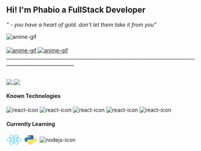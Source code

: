 ## Hi! I'm Phabio a FullStack Developer
_" - you have a heart of gold. don't let them take it from you"_
<div>
  <img align="center" width="700px" alt="anime-gif" src="https://i.pinimg.com/originals/4b/c7/39/4bc73947eac73aab60c381887072216e.gif">
</div>
<br><a href="https://www.linkedin.com/in/phabiodnz">
  <img align="center" alt="anime-gif" src="https://img.shields.io/badge/LinkedIn-0077B5?style=for-the-badge&logo=linkedin&logoColor=white">
</a>
<a href="https://www.linkedin.com/in/phabiodnz" style="inline">
  <img align="center" alt="anime-gif" src="https://img.shields.io/badge/Discord-7289DA?style=for-the-badge&logo=discord&logoColor=white">
</a><br>
__________________________________________________________________________________________________________

<br><a href="https://github.com/phabiodnz">
  <img height=150 align="center" src="https://github-readme-stats.vercel.app/api?username=Phabiodnz&show_icons=true&theme=dracula" />
</a>
<a href="https://github.com/phabiodnz">
  <img height=150 align="center" src="https://github-readme-stats.vercel.app/api/top-langs?username=Phabiodnz&layout=compact&langs_count=8&card_width=320&theme=dracula" />
</a>

<div>
    <h4>Known Technologies</h4>
    <img align="center" alt="react-icon" height="30" width="40" src="https://cdn.jsdelivr.net/gh/devicons/devicon@latest/icons/html5/html5-plain.svg" />
    <img align="center" alt="react-icon" height="30" width="40" src="https://cdn.jsdelivr.net/gh/devicons/devicon@latest/icons/css3/css3-plain.svg" />
    <img align="center" alt="react-icon" height="30" width="40" src="https://cdn.jsdelivr.net/gh/devicons/devicon@latest/icons/javascript/javascript-plain.svg" />
  <img align="center" alt="react-icon" height="30" width="40" src="https://cdn.jsdelivr.net/gh/devicons/devicon@latest/icons/azuresqldatabase/azuresqldatabase-original.svg" />         
  <img align="center" alt="react-icon" height="30" width="40" align="center" alt="react-icon" height="30" width="40" src="https://cdn.jsdelivr.net/gh/devicons/devicon@latest/icons/java/java-original.svg" />
</div>

<div style='inline-block'>
  <h4>Currently Learning</h4>
  <img align="center" alt="react-icon" height="30" width="40" src="https://raw.githubusercontent.com/devicons/devicon/master/icons/react/react-original.svg">
  <img align="center" alt="python-icon" height="30" width="40" src="https://raw.githubusercontent.com/devicons/devicon/master/icons/python/python-original.svg">
  <img align="center" alt="nodejs-icon" height="30" width="40" src="https://cdn.jsdelivr.net/gh/devicons/devicon@latest/icons/nodejs/nodejs-original.svg">
</div>
